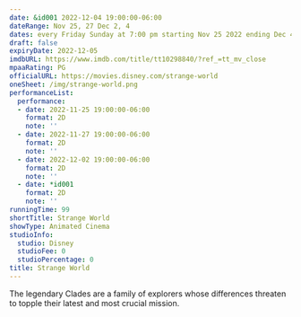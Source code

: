 ```yaml
---
date: &id001 2022-12-04 19:00:00-06:00
dateRange: Nov 25, 27 Dec 2, 4
dates: every Friday Sunday at 7:00 pm starting Nov 25 2022 ending Dec 4 2022
draft: false
expiryDate: 2022-12-05
imdbURL: https://www.imdb.com/title/tt10298840/?ref_=tt_mv_close
mpaaRating: PG
officialURL: https://movies.disney.com/strange-world
oneSheet: /img/strange-world.png
performanceList:
  performance:
  - date: 2022-11-25 19:00:00-06:00
    format: 2D
    note: ''
  - date: 2022-11-27 19:00:00-06:00
    format: 2D
    note: ''
  - date: 2022-12-02 19:00:00-06:00
    format: 2D
    note: ''
  - date: *id001
    format: 2D
    note: ''
runningTime: 99
shortTitle: Strange World
showType: Animated Cinema
studioInfo:
  studio: Disney
  studioFee: 0
  studioPercentage: 0
title: Strange World
---
```


The legendary Clades are a family of explorers whose differences threaten to topple their latest and most crucial mission.